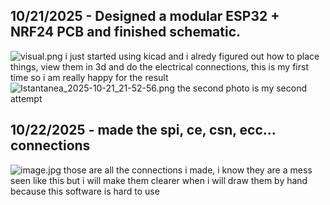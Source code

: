 <!--
  ===================    !!READ THIS NOTICE!!   ====================
  DO NOT edit this file manually. Your changes WILL BE OVERWRITTEN!
  This journal is auto generated and updated by Hack Club Blueprint.
  To edit this file, please edit your journal entries on Blueprint.
  ==================================================================
-->

## 10/21/2025 - Designed a modular ESP32 + NRF24 PCB and finished schematic.  

![visual.png](https://blueprint.hackclub.com/user-attachments/blobs/proxy/eyJfcmFpbHMiOnsiZGF0YSI6NDE2OSwicHVyIjoiYmxvYl9pZCJ9fQ==--64e4e589413ac0d06dee087b7cc4eea453b857c5/visual.png)
i just started using kicad and i alredy figured out how to place things, view them in 3d and do the electrical connections, this is my first time so i am really happy for the result![Istantanea_2025-10-21_21-52-56.png](https://blueprint.hackclub.com/user-attachments/blobs/proxy/eyJfcmFpbHMiOnsiZGF0YSI6NDE3MCwicHVyIjoiYmxvYl9pZCJ9fQ==--a1ef2e941800552aed832544a5cc5fd5f8bc5025/Istantanea_2025-10-21_21-52-56.png)
the second photo is my second attempt  

## 10/22/2025 - made the spi, ce, csn, ecc... connections  

![image.jpg](https://blueprint.hackclub.com/user-attachments/blobs/proxy/eyJfcmFpbHMiOnsiZGF0YSI6NDM3OCwicHVyIjoiYmxvYl9pZCJ9fQ==--adbbbc20723dcef5bbaf3c3e8cf4a574b08cbea0/image.jpg)
those are all the connections i made, i know they are a mess seen like this but i will make them clearer when i will draw them by hand because this software is hard to use  

